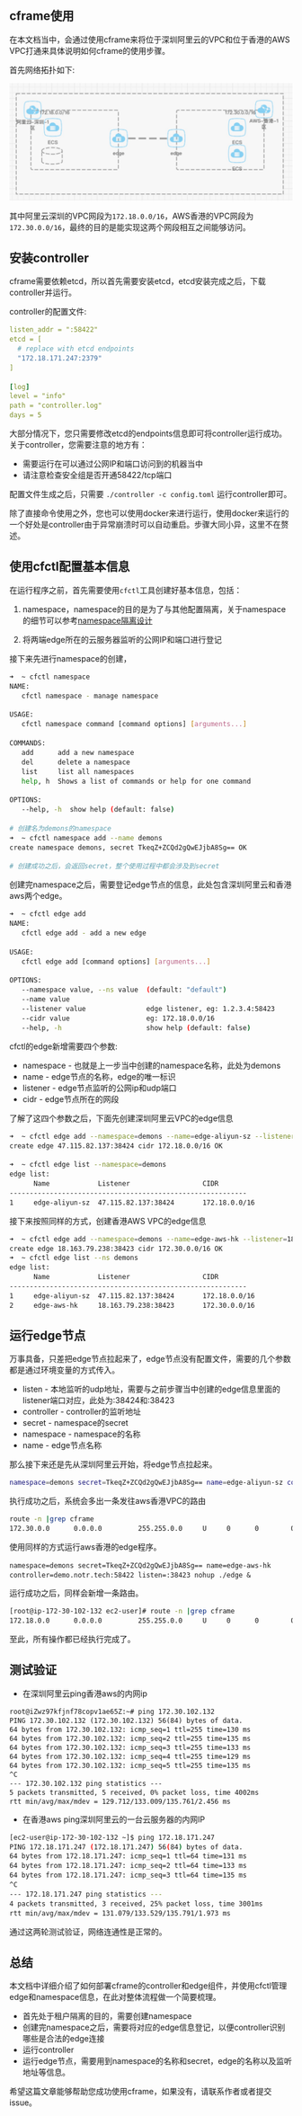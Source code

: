 ## cframe使用
在本文档当中，会通过使用cframe来将位于深圳阿里云的VPC和位于香港的AWS VPC打通来具体说明如何cframe的使用步骤。

首先网络拓扑如下:

![](images/demo.jpg)

其中阿里云深圳的VPC网段为`172.18.0.0/16`，AWS香港的VPC网段为`172.30.0.0/16`，最终的目的是能实现这两个网段相互之间能够访问。

## 安装controller
cframe需要依赖etcd，所以首先需要安装etcd，etcd安装完成之后，下载controller并运行。

controller的配置文件:

```yaml
listen_addr = ":58422"
etcd = [
  # replace with etcd endpoints
  "172.18.171.247:2379"
]

[log]
level = "info"
path = "controller.log"
days = 5
```

大部分情况下，您只需要修改etcd的endpoints信息即可将controller运行成功。关于controller，您需要注意的地方有：

- 需要运行在可以通过公网IP和端口访问到的机器当中
- 请注意检查安全组是否开通58422/tcp端口

配置文件生成之后，只需要
`./controller -c config.toml` 运行controller即可。

除了直接命令使用之外，您也可以使用docker来进行运行，使用docker来运行的一个好处是controller由于异常崩溃时可以自动重启。步骤大同小异，这里不在赘述。

## 使用cfctl配置基本信息
在运行程序之前，首先需要使用`cfctl`工具创建好基本信息，包括：

1. namespace，namespace的目的是为了与其他配置隔离，关于namespace的细节可以参考[namespace隔离设计]()

2. 将两端edge所在的云服务器监听的公网IP和端口进行登记

接下来先进行namespace的创建， 

```sh
➜  ~ cfctl namespace
NAME:
   cfctl namespace - manage namespace

USAGE:
   cfctl namespace command [command options] [arguments...]

COMMANDS:
   add      add a new namespace
   del      delete a namespace
   list     list all namespaces
   help, h  Shows a list of commands or help for one command

OPTIONS:
   --help, -h  show help (default: false)

# 创建名为demons的namespace
➜  ~ cfctl namespace add --name demons
create namespace demons, secret TkeqZ+ZCQd2gQwEJjbA8Sg== OK

# 创建成功之后，会返回secret，整个使用过程中都会涉及到secret

```

创建完namespace之后，需要登记edge节点的信息，此处包含深圳阿里云和香港aws两个edge。

```sh
➜  ~ cfctl edge add
NAME:
   cfctl edge add - add a new edge

USAGE:
   cfctl edge add [command options] [arguments...]

OPTIONS:
   --namespace value, --ns value  (default: "default")
   --name value
   --listener value               edge listener, eg: 1.2.3.4:58423
   --cidr value                   eg: 172.18.0.0/16
   --help, -h                     show help (default: false)

```

cfctl的edge新增需要四个参数:

- namespace - 也就是上一步当中创建的namespace名称，此处为demons
- name - edge节点的名称，edge的唯一标识
- listener - edge节点监听的公网ip和udp端口
- cidr - edge节点所在的网段

了解了这四个参数之后，下面先创建深圳阿里云VPC的edge信息

```sh
➜  ~ cfctl edge add --namespace=demons --name=edge-aliyun-sz --listener=47.115.82.137:38424 --cidr=172.18.0.0/16
create edge 47.115.82.137:38424 cidr 172.18.0.0/16 OK

➜  ~ cfctl edge list --namespace=demons
edge list:
      Name            Listener                  CIDR
-----------------------------------------------------------
1     edge-aliyun-sz  47.115.82.137:38424       172.18.0.0/16
```

接下来按照同样的方式，创建香港AWS VPC的edge信息

```sh
➜  ~ cfctl edge add --namespace=demons --name=edge-aws-hk --listener=18.163.79.238:38423 --cidr=172.30.0.0/16
create edge 18.163.79.238:38423 cidr 172.30.0.0/16 OK
➜  ~ cfctl edge list --ns demons
edge list:
      Name            Listener                  CIDR
-----------------------------------------------------------
1     edge-aliyun-sz  47.115.82.137:38424       172.18.0.0/16
2     edge-aws-hk     18.163.79.238:38423       172.30.0.0/16
```

## 运行edge节点

万事具备，只差把edge节点拉起来了，edge节点没有配置文件，需要的几个参数都是通过环境变量的方式传入。

- listen - 本地监听的udp地址，需要与之前步骤当中创建的edge信息里面的listener端口对应，此处为:38424和:38423
- controller - controller的监听地址
- secret - namespace的secret
- namespace - namespace的名称
- name - edge节点名称

那么接下来还是先从深圳阿里云开始，将edge节点拉起来。

```sh
namespace=demons secret=TkeqZ+ZCQd2gQwEJjbA8Sg== name=edge-aliyun-sz controller=demo.notr.tech:58422 listen=:38424 nohup ./edge &
```

执行成功之后，系统会多出一条发往aws香港VPC的路由

```sh
route -n |grep cframe
172.30.0.0      0.0.0.0         255.255.0.0     U     0      0        0 cframe.0
```

使用同样的方式运行aws香港的edge程序。

`namespace=demons secret=TkeqZ+ZCQd2gQwEJjbA8Sg== name=edge-aws-hk controller=demo.notr.tech:58422 listen=:38423 nohup ./edge &`

运行成功之后，同样会新增一条路由。

```sh
[root@ip-172-30-102-132 ec2-user]# route -n |grep cframe
172.18.0.0      0.0.0.0         255.255.0.0     U     0      0        0 cframe.0
```

至此，所有操作都已经执行完成了。

## 测试验证

- 在深圳阿里云ping香港aws的内网ip
```
root@iZwz97kfjnf78copv1ae65Z:~# ping 172.30.102.132
PING 172.30.102.132 (172.30.102.132) 56(84) bytes of data.
64 bytes from 172.30.102.132: icmp_seq=1 ttl=255 time=130 ms
64 bytes from 172.30.102.132: icmp_seq=2 ttl=255 time=135 ms
64 bytes from 172.30.102.132: icmp_seq=3 ttl=255 time=133 ms
64 bytes from 172.30.102.132: icmp_seq=4 ttl=255 time=129 ms
64 bytes from 172.30.102.132: icmp_seq=5 ttl=255 time=135 ms
^C
--- 172.30.102.132 ping statistics ---
5 packets transmitted, 5 received, 0% packet loss, time 4002ms
rtt min/avg/max/mdev = 129.712/133.009/135.761/2.456 ms
```

- 在香港aws ping深圳阿里云的一台云服务器的内网IP

```sh
[ec2-user@ip-172-30-102-132 ~]$ ping 172.18.171.247
PING 172.18.171.247 (172.18.171.247) 56(84) bytes of data.
64 bytes from 172.18.171.247: icmp_seq=1 ttl=64 time=131 ms
64 bytes from 172.18.171.247: icmp_seq=2 ttl=64 time=133 ms
64 bytes from 172.18.171.247: icmp_seq=3 ttl=64 time=135 ms
^C
--- 172.18.171.247 ping statistics ---
4 packets transmitted, 3 received, 25% packet loss, time 3001ms
rtt min/avg/max/mdev = 131.079/133.529/135.791/1.973 ms
```

通过这两轮测试验证，网络连通性是正常的。

## 总结
本文档中详细介绍了如何部署cframe的controller和edge组件，并使用cfctl管理edge和namespace信息，在此对整体流程做一个简要梳理。

- 首先处于租户隔离的目的，需要创建namespace
- 创建完namespace之后，需要将对应的edge信息登记，以便controller识别哪些是合法的edge连接
- 运行controller
- 运行edge节点，需要用到namespace的名称和secret，edge的名称以及监听地址等信息。

希望这篇文章能够帮助您成功使用cframe，如果没有，请联系作者或者提交issue。